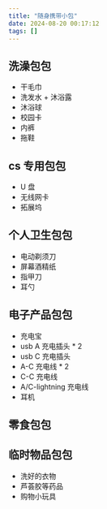 ```yaml
---
title: "随身携带小包"
date: 2024-08-20 00:17:12
tags: []
---
```

## 洗澡包包

- 干毛巾
- 洗发水 + 沐浴露
- 沐浴球
- 校园卡
- 内裤
- 拖鞋

## cs 专用包包

- U 盘
- 无线网卡
- 拓展坞

## 个人卫生包包

- 电动剃须刀
- 屏幕酒精纸
- 指甲刀
- 耳勺

## 电子产品包包

- 充电宝
- usb A 充电插头 * 2
- usb C 充电插头
- A-C 充电线 * 2
- C-C 充电线
- A/C-lightning 充电线
- 耳机

## 零食包包

## 临时物品包包

- 洗好的衣物
- 芦荟胶等药品
- 购物小玩具
